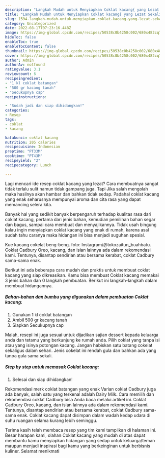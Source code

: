 ```yaml
---
description: "Langkah Mudah untuk Menyiapkan Coklat kacang{ yang Lezat Sekali,  Menu Buat lebaran"
title: "Langkah Mudah untuk Menyiapkan Coklat kacang{ yang Lezat Sekali,  Menu Buat lebaran"
slug: 1594-langkah-mudah-untuk-menyiapkan-coklat-kacang-yang-lezat-sekali-menu-buat-lebaran
category: Uncategorized
date: 2022-08-17T07:23:16.448Z
image: https://img-global.cpcdn.com/recipes/50538c0b4258c002/680x482cq70/coklat-kacang-foto-resep-utama.jpg
hideToc: false
enableToc: true
enableTocContent: false
thumbnail: https://img-global.cpcdn.com/recipes/50538c0b4258c002/680x482cq70/coklat-kacang-foto-resep-utama.jpg
cover: https://img-global.cpcdn.com/recipes/50538c0b4258c002/680x482cq70/coklat-kacang-foto-resep-utama.jpg
author: Admin
authorAv: notfound
ratingvalue: 3.1
reviewcount: 6
recipeingredient:
- "1 kl coklat batangan"
- "500 gr kacang tanah"
- "Secukupnya cap"
recipeinstructions:

- "Sudah jadi dan siap dihidangkan!"
categories:
- Resep
tags:
- coklat
- kacang

katakunci: coklat kacang 
nutrition: 205 calories
recipecuisine: Indonesian
preptime: "PT33M"
cooktime: "PT43M"
recipeyield: "2"
recipecategory: Lunch

---
```



Lagi mencari ide resep coklat kacang yang lezat? Cara membuatnya sangat tidak terlalu sulit namun tidak gampang juga. Tapi Jika salah mengolah maka hasilnya akan hambar dan bahkan tidak sedap. Padahal coklat kacang yang enak seharusnya mempunyai aroma dan cita rasa yang dapat memancing selera kita.


Banyak hal yang sedikit banyak berpengaruh terhadap kualitas rasa dari coklat kacang, pertama dari jenis bahan, kemudian pemilihan bahan segar dan bagus, sampai cara membuat dan menyajikannya. Tidak usah bingung kalau ingin menyiapkan coklat kacang yang enak di rumah, karena asal sudah tahu caranya maka hidangan ini bisa menjadi suguhan spesial.

Kue kacang cokelat beng-beng. foto: Instagram/@tokozaitun_buahbatu. Coklat Cadbury Oreo, kacang, dan isian lainnya ada dalam rekomendasi kami. Tentunya, disantap sendirian atau bersama kerabat, coklat Cadbury sama-sama enak.


Berikut ini ada beberapa cara mudah dan praktis untuk membuat coklat kacang yang siap dikreasikan. Kamu bisa membuat Coklat kacang memakai 3 jenis bahan dan 0 langkah pembuatan. Berikut ini langkah-langkah dalam membuat hidangannya.

<!--inarticleads1-->

##### Bahan-bahan dan bumbu yang digunakan dalam pembuatan Coklat kacang:

1. Gunakan 1 kl coklat batangan
1. Ambil 500 gr kacang tanah
1. Siapkan Secukupnya cap


Malah, resepi ini juga sesuai untuk dijadikan sajian dessert kepada keluarga anda dan tetamu yang berkunjung ke rumah anda. Pilih coklat yang tanpa isi atau yang isinya potongan kacang. Jangan habiskan satu batang cokelat sekaligus dalam sehari. Jenis cokelat ini rendah gula dan bahkan ada yang tanpa gula sama sekali. 

<!--inarticleads2-->

##### Step by step untuk memasak Coklat kacang:


1. Selesai dan siap dihidangkan!

Rekomendasi merk coklat batangan yang enak Varian coklat Cadbury juga ada banyak, salah satu yang terkenal adalah Dairy Milk. Cara memilih dan rekomendasi coklat Cadbury bisa Anda baca melalui artikel ini. Coklat Cadbury Oreo, kacang, dan isian lainnya ada dalam rekomendasi kami. Tentunya, disantap sendirian atau bersama kerabat, coklat Cadbury sama-sama enak. Coklat kacang dapat disimpan dalam wadah kedap udara di suhu ruangan selama kurang lebih seminggu. 

Terima kasih telah membaca resep yang tim kami tampilkan di halaman ini. Besar harapan kami, olahan Coklat kacang yang mudah di atas dapat membantu kamu menyiapkan hidangan yang sedap untuk keluarga/teman maupun menjadi inspirasi bagi kamu yang berkeinginan untuk berbisnis kuliner. Selamat menikmati
